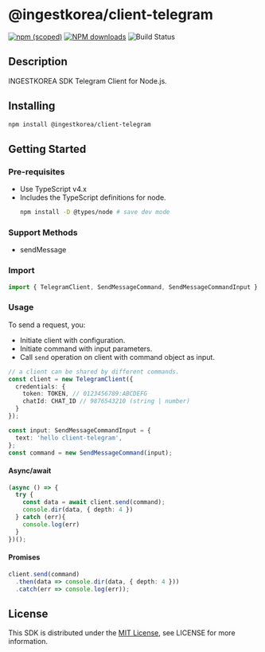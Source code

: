 # @ingestkorea/client-telegram

[![npm (scoped)](https://img.shields.io/npm/v/@ingestkorea/client-telegram?style=flat-square)](https://www.npmjs.com/package/@ingestkorea/client-telegram)
[![NPM downloads](https://img.shields.io/npm/dm/@ingestkorea/client-telegram?style=flat-square)](https://www.npmjs.com/package/@ingestkorea/client-telegram)
![Build Status](https://codebuild.ap-northeast-2.amazonaws.com/badges?uuid=eyJlbmNyeXB0ZWREYXRhIjoiL3FHUm5hQWFuSFFHUTZ0bUx2WXI5Z2trcDdsM1F6ZE9rU21LN2lTTmxWQUZHY2k4cTU2Ri9rTWwybUFISkU0MWdCODJPS21TZXl1V3hNenp0S3B3Tll3PSIsIml2UGFyYW1ldGVyU3BlYyI6Ik5sUnlRRXRycGROTENsaEoiLCJtYXRlcmlhbFNldFNlcmlhbCI6MX0%3D&branch=main)

## Description
INGESTKOREA SDK Telegram Client for Node.js.

## Installing
```sh
npm install @ingestkorea/client-telegram
```

## Getting Started

### Pre-requisites
+ Use TypeScript v4.x
+ Includes the TypeScript definitions for node.
  ```sh
  npm install -D @types/node # save dev mode
  ```

### Support Methods
+ sendMessage

### Import
```ts
import { TelegramClient, SendMessageCommand, SendMessageCommandInput } from '@ingestkorea/client-telegram';
```

### Usage
To send a request, you:
+ Initiate client with configuration.
+ Initiate command with input parameters.
+ Call `send` operation on client with command object as input.

```ts
// a client can be shared by different commands.
const client = new TelegramClient({
  credentials: {
    token: TOKEN, // 0123456789:ABCDEFG
    chatId: CHAT_ID // 9876543210 (string | number)
  }
});

const input: SendMessageCommandInput = {
  text: 'hello client-telegram',
};
const command = new SendMessageCommand(input);
```

#### Async/await
```ts
(async () => {
  try {
    const data = await client.send(command);
    console.dir(data, { depth: 4 })
  } catch (err){
    console.log(err)
  }
})();
```

#### Promises
```ts
client.send(command)
  .then(data => console.dir(data, { depth: 4 }))
  .catch(err => console.log(err));
```

## License
This SDK is distributed under the [MIT License](https://opensource.org/licenses/MIT), see LICENSE for more information.
